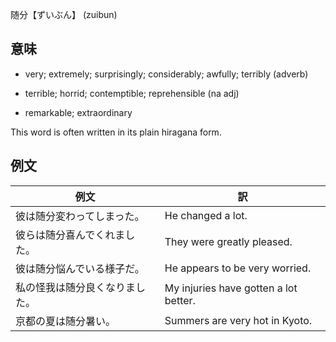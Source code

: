 随分【ずいぶん】 (zuibun)

## 意味

+ very; extremely; surprisingly; considerably; awfully; terribly (adverb)

+ terrible; horrid; contemptible; reprehensible (na adj)

+ remarkable; extraordinary

This word is often written in its plain hiragana form.

## 例文

|例文|訳|
| --- | --- |
|彼は随分変わってしまった。|He changed a lot.|
|彼らは随分喜んでくれました。|They were greatly pleased.|
|彼は随分悩んでいる様子だ。|He appears to be very worried.|
|私の怪我は随分良くなりました。|My injuries have gotten a lot better.|
|京都の夏は随分暑い。|Summers are very hot in Kyoto.|
